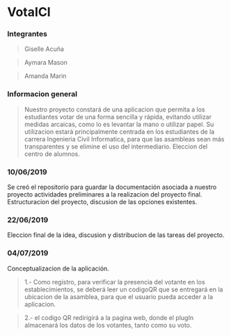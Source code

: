 # VotaICI
### Integrantes 
> Giselle Acuña

> Aymara Mason

> Amanda Marin

### Informacion general

>Nuestro proyecto constará de una aplicacion que permita a los estudiantes votar de una forma sencilla y rápida, evitando utilizar medidas arcaicas, como lo es levantar la mano o utilizar papel.
>Su utilizacion estará principalmente centrada en los estudiantes de la carrera Ingenieria Civil Informatica, para que las asambleas sean más transparentes y se elimine el uso del intermediario.
>Eleccion del centro de alumnos.




### 10/06/2019
Se creó el repositorio para guardar la documentación asociada a nuestro proyecto
actividades preliminares a la realizacion del proyecto final.
Estructuracion del proyecto, discusion de las opciones existentes.

### 22/06/2019
Eleccion final de la idea, discusion y distribucion de las tareas del proyecto. 

### 04/07/2019
Conceptualizacion de la aplicación.
> 1.- Como registro, para verificar la presencia del votante en los establecimientos, se deberá leer un codigoQR que se entregará en la ubicacion de la asamblea, para que el usuario pueda acceder a la aplicacion.

> 2.- el codigo QR redirigirá a la pagina web, donde el plugIn almacenará los datos de los votantes, tanto como su voto.

